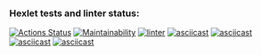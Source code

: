 ### Hexlet tests and linter status:
[![Actions Status](https://github.com/di8ry/python-project-lvl1/workflows/hexlet-check/badge.svg)](https://github.com/di8ry/python-project-lvl1/actions)
[![Maintainability](https://api.codeclimate.com/v1/badges/f7c8142602b655d675c0/maintainability)](https://codeclimate.com/github/di8ry/python-project-lvl1/maintainability)
[![linter](https://github.com/di8ry/python-project-lvl1/actions/workflows/linter.yml/badge.svg)](https://github.com/di8ry/python-project-lvl1/actions/workflows/linter.yml)
[![asciicast](https://asciinema.org/a/2Bf7NNBHDnoEDW8bnPpPXlXKx.svg)](https://asciinema.org/a/2Bf7NNBHDnoEDW8bnPpPXlXKx)
[![asciicast](https://asciinema.org/a/V050A7vDRCbL7mo9dKHgYq2mY.svg)](https://asciinema.org/a/V050A7vDRCbL7mo9dKHgYq2mY)
[![asciicast](https://asciinema.org/a/zRQ8NR4J6UY9MF4HWxZERSpgI.svg)](https://asciinema.org/a/zRQ8NR4J6UY9MF4HWxZERSpgI)
[![asciicast](https://asciinema.org/a/QWrANoYi6AYyhukBM29JxXlvV.svg)](https://asciinema.org/a/QWrANoYi6AYyhukBM29JxXlvV)
